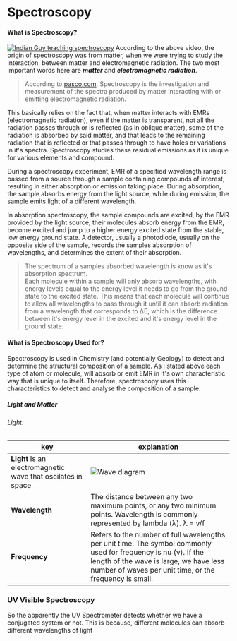 # Spectroscopy

#### What is Spectroscopy?
[![Indian Guy teaching spectroscopy](https://i3.ytimg.com/vi/kbHuqlWQlJA/maxresdefault.jpg)](https://youtu.be/kbHuqlWQlJA)
According to the above video, the origin of spectroscopy was from matter, when we were trying to study the interaction,
between matter and electromagnetic radiation. The two most important words here are **_matter_** and **_electromagnetic radiation_**.

> According to [pasco.com](https://www.pasco.com/products/guides/what-is-spectroscopy), Spectroscopy is the investigation and 
measurement of the spectra produced by matter interacting with or emitting electromagnetic radiation.

This basically relies on the fact that, when matter interacts with EMRs (electromagnetic radiation), even if the matter is
transparent, not all the radiation passes through or is reflected (as in oblique matter), some of the radiation is absorbed 
by said matter, and that leads to the remaining radiation that is reflected or that passes through to have holes or variations in 
it's spectra.
Spectroscopy studies these residual emissions as it is unique for various elements and compound.  

During a spectroscopy experiment, EMR of a specified wavelength range is passed from a source through a sample containing compounds of
interest, resulting in either absorption or emission taking place. During absorption, the sample absorbs energy from the light source,
while during emission, the sample emits light of a different wavelength.  

In absorption spectroscopy, the sample compounds are excited, by the EMR provided by the light source, their molecules absorb energy
from the EMR, become excited and jump to a higher energy excited state from the stable, low energy ground state. A detector, usually 
a photodiode, usually on the opposite side of the sample, records the samples absorption of wavelengths, and determines the extent of
their absorption.
> The spectrum of a samples absorbed wavelength is know as it's absorption spectrum.  
Each molecule within a sample will only absorb wavelengths, with energy levels equal to the energy level it needs to go from the ground state
to the excited state. This means that each molecule will continue to allow all wavelengths to pass through it until it can absorb 
radiation from a wavelength that corresponds to ΔE, which is the difference between it's energy level in the excited and it's energy
level in the ground state.


#### What is Spectroscopy Used for?
Spectroscopy is used in Chemistry (and potentially Geology) to detect and determine the structural composition of a sample. As I stated 
above each type of atom or molecule, will absorb or emit EMR in it's own characteristic way that is unique to itself. Therefore, spectroscopy
uses this characteristics to detect and analyse the composition of a sample.

##### Light and Matter
###### Light:
| key | explanation |
|-----|-------------|
|**Light** Is an electromagnetic wave that oscilates in space | ![Wave diagram](https://encrypted-tbn0.gstatic.com/images?q=tbn:ANd9GcQJqZfCzHuSA9vSdRpB46wp_P-pzrv5UvitfjfGYdkETaj7I6kvI4-Kfjpj5q1OSROeykQ&usqp=CAU)|
|**Wavelength** | The distance between any two maximum points, or any two minimum points. Wavelength is commonly represented by lambda (λ). λ = v/f|
|**Frequency**|Refers to the number of full wavelengths per unit time. The symbol commonly used for frequency is nu (ν). If the length of the wave is large, we have less number of waves per unit time, or the frequency is small.|


### UV Visible Spectroscopy
So the apparently the UV Spectrometer detects whether we have a conjugated system or not.
This is because, different molecules can absorb different wavelengths of light
